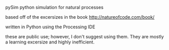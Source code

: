 pySim
python simulation for natural processes

based off of the excersizes in the book http://natureofcode.com/book/

written in Python using the Processing IDE

these are public use; however, I don't suggest using them. They are mostly a learning excersize and highly inefficient.
